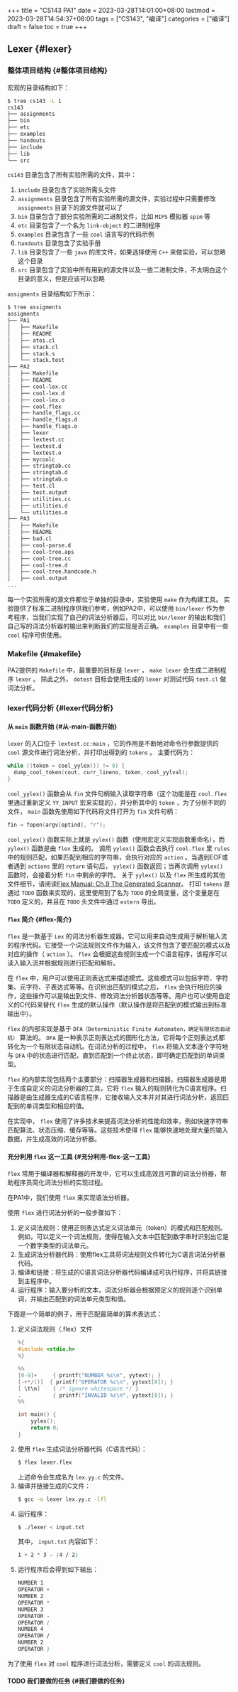 +++
title = "CS143 PA1"
date = 2023-03-28T14:01:00+08:00
lastmod = 2023-03-28T14:54:37+08:00
tags = ["CS143", "编译"]
categories = ["编译"]
draft = false
toc = true
+++

## Lexer {#lexer}


### 整体项目结构 {#整体项目结构}

宏观的目录结构如下：

```sh
$ tree cs143 -L 1
cs143
├── assignments
├── bin
├── etc
├── examples
├── handouts
├── include
├── lib
└── src
```

`cs143` 目录包含了所有实验所需的文件，其中：

1.  `include` 目录包含了实验所需头文件
2.  `assignments` 目录包含了所有实验所需的源文件，实验过程中只需要修改 `assignments` 目录下的源文件就可以了
3.  `bin` 目录包含了部分实验所需的二进制文件，比如 `MIPS` 模拟器 `spim` 等
4.  `etc` 目录包含了一个名为 `link-object` 的二进制程序
5.  `examples` 目录包含了一些 `cool` 语言写的代码示例
6.  `handouts` 目录包含了实验手册
7.  `lib` 目录包含了一些 `java` 的库文件，如果选择使用 `C++` 来做实验，可以忽略这个目录
8.  `src` 目录包含了实验中所有用到的源文件以及一些二进制文件，不太明白这个目录的意义，但是应该可以忽略

`assigments` 目录结构如下所示：

```sh
$ tree assigments
assigments
├── PA1
│   ├── Makefile
│   ├── README
│   ├── atoi.cl
│   ├── stack.cl
│   ├── stack.s
│   └── stack.test
├── PA2
│   ├── Makefile
│   ├── README
│   ├── cool-lex.cc
│   ├── cool-lex.d
│   ├── cool-lex.o
│   ├── cool.flex
│   ├── handle_flags.cc
│   ├── handle_flags.d
│   ├── handle_flags.o
│   ├── lexer
│   ├── lextest.cc
│   ├── lextest.d
│   ├── lextest.o
│   ├── mycoolc
│   ├── stringtab.cc
│   ├── stringtab.d
│   ├── stringtab.o
│   ├── test.cl
│   ├── test.output
│   ├── utilities.cc
│   ├── utilities.d
│   └── utilities.o
├── PA3
│   ├── Makefile
│   ├── README
│   ├── bad.cl
│   ├── cool-parse.d
│   ├── cool-tree.aps
│   ├── cool-tree.cc
│   ├── cool-tree.d
│   ├── cool-tree.handcode.h
│   ├── cool.output
...
```

每一个实验所需的源文件都位于单独的目录中，实验使用 `make` 作为构建工具。
实验提供了标准二进制程序供我们参考，例如PA2中，可以使用 `bin/lexer` 作为参考程序，当我们实现了自己的词法分析器后，可以对比 `bin/lexer` 的输出和我们自己写的词法分析器的输出来判断我们的实现是否正确。 `examples` 目录中有一些 `cool` 程序可供使用。


### Makefile {#makefile}

PA2提供的 `Makefile` 中，最重要的目标是 `lexer` ， `make lexer` 会生成二进制程序 `lexer` 。
除此之外， `dotest` 目标会使用生成的 `lexer` 对测试代码 `test.cl` 做词法分析。


### lexer代码分析 {#lexer代码分析}


#### 从 `main` 函数开始 {#从-main-函数开始}

`lexer` 的入口位于 `lextest.cc:main` ，它的作用是不断地对命令行参数提供的 `cool` 源文件进行词法分析，并打印出得到的 `tokens` 。
主要代码为：

```cpp
while ((token = cool_yylex()) != 0) {
  dump_cool_token(cout, curr_lineno, token, cool_yylval);
}
```

`cool_yylex()` 函数会从 `fin` 文件句柄输入读取字符串（这个功能是在 `cool.flex` 里通过重新定义 `YY_INPUT` 宏来实现的），并分析其中的 `token` ，为了分析不同的文件， `main` 函数先使用如下代码将文件打开为 `fin` 文件句柄：

```cpp
fin = fopen(argv[optind], "r");
```

`cool_yylex()` 函数实际上就是 `yylex()` 函数（使用宏定义实现函数重命名），而 `yylex()` 函数是由 `flex` 生成的。
调用 `yylex()` 函数会去执行 `cool.flex` 里 `rules` 中的规则匹配，如果匹配到相应的字符串，会执行对应的 `action` 。当遇到EOF或者遇到 `actions` 里的 `return` 语句后， `yylex()` 函数返回；当再次调用 `yylex()` 函数时，会接着分析 `fin` 中剩余的字符。
关于 `yylex()` 以及 `flex` 所生成的其他文件细节，请阅读[Flex Manual: Ch.9 The Generated Scanner](https://westes.github.io/flex/manual/Generated-Scanner.html#Generated-Scanner)。
打印 `tokens` 是通过 `TODO` 函数来实现的，这里使用到了名为 `TODO` 的全局变量，这个变量是在 `TODO` 定义的，并且在 `TODO` 头文件中通过 `extern` 导出。


#### `flex` 简介 {#flex-简介}

`flex` 是一款基于 `Lex` 的词法分析器生成器。它可以用来自动生成用于解析输入流的程序代码。它接受一个词法规则文件作为输入，该文件包含了要匹配的模式以及对应的操作（ `action` ）。 `flex` 会根据这些规则生成一个C语言程序，该程序可以读入输入流并根据规则进行匹配和解析。

在 `flex` 中，用户可以使用正则表达式来描述模式。这些模式可以包括字符、字符集、元字符、子表达式等等。在识别出匹配的模式之后， `flex` 会执行相应的操作，这些操作可以是输出到文件、修改词法分析器状态等等。用户也可以使用自定义的C代码来替代 `flex` 生成的默认操作（默认操作是将匹配到的模式输出到标准输出中）。

`flex` 的内部实现是基于 `DFA（Deterministic Finite Automaton，确定有限状态自动机）` 算法的。 `DFA` 是一种表示正则表达式的图形化方法，它将每个正则表达式都转化为一个有限状态自动机。在词法分析的过程中， `flex` 将输入文本逐个字符地与 `DFA` 中的状态进行匹配，直到匹配到一个终止状态，即可确定匹配到的单词类型。

`flex` 的内部实现包括两个主要部分：扫描器生成器和扫描器。扫描器生成器是用于生成自定义的词法分析器的工具，它将 `flex` 输入的规则转化为C语言程序。扫描器是由生成器生成的C语言程序，它接收输入文本并对其进行词法分析，返回匹配到的单词类型和相应的值。

在实现中， `flex` 使用了许多技术来提高词法分析的性能和效率，例如快速字符串匹配算法、状态压缩、缓存等等。这些技术使得 `flex` 能够快速地处理大量的输入数据，并生成高效的词法分析器。


#### 充分利用 `flex` 这一工具 {#充分利用-flex-这一工具}

`flex` 常用于编译器和解释器的开发中，它可以生成高效且可靠的词法分析器，帮助程序员简化词法分析的实现过程。

在PA1中，我们使用 `flex` 来实现语法分析器。

使用 `flex` 进行词法分析的一般步骤如下：

1.  定义词法规则：使用正则表达式定义词法单元（token）的模式和匹配规则。例如，可以定义一个词法规则，使得在输入文本中匹配到数字串时识别出它是一个数字类型的词法单元。
2.  生成词法分析器代码：使用flex工具将词法规则文件转化为C语言词法分析器代码。
3.  编译和链接：将生成的C语言词法分析器代码编译成可执行程序，并将其链接到主程序中。
4.  运行程序：输入要分析的文本，词法分析器会根据预定义的规则逐个识别单词，并输出匹配到的词法单元类型和值。

下面是一个简单的例子，用于匹配最简单的算术表达式：

1.  定义词法规则（.flex）文件
    ```c
    %{
    #include <stdio.h>
    %}

    %%
    [0-9]+     { printf("NUMBER %s\n", yytext); }
    [-+*/()]  { printf("OPERATOR %c\n", yytext[0]); }
    [ \t\n]    { /* ignore whitespace */ }
    .          { printf("INVALID %c\n", yytext[0]); }
    %%

    int main() {
        yylex();
        return 0;
    }
    ```
2.  使用 `flex` 生成词法分析器代码（C语言代码）：
    ```sh
    $ flex lexer.flex
    ```
    上述命令会生成名为 `lex.yy.c` 的文件。
3.  编译并链接生成的C文件：
    ```sh
    $ gcc -o lexer lex.yy.c -lfl
    ```
4.  运行程序：
    ```sh
    $ ./lexer < input.txt
    ```
    其中， `input.txt` 内容如下：
    ```scss
    1 + 2 * 3 - (4 / 2)
    ```
5.  运行程序后会得到如下输出：
    ```scss
    NUMBER 1
    OPERATOR +
    NUMBER 2
    OPERATOR *
    NUMBER 3
    OPERATOR -
    OPERATOR (
    NUMBER 4
    OPERATOR /
    NUMBER 2
    OPERATOR )

    ```

为了使用 `flex` 对 `cool` 程序进行词法分析，需要定义 `cool` 的词法规则。


#### <span class="org-todo todo TODO">TODO</span> 我们要做的任务 {#我们要做的任务}
